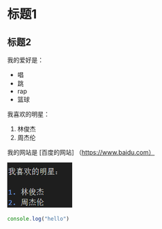 # 标题1
## 标题2

我的爱好是：
* 唱
* 跳
* rap
* 篮球
  
我喜欢的明星：

1. 林俊杰
2. 周杰伦

我的网站是 
 [百度的网站]
（https://www.baidu.com）

![一张图片](1.png)

```javascript
console.log("hello")
```

